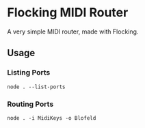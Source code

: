 # Flocking MIDI Router

A very simple MIDI router, made with Flocking.

## Usage

### Listing Ports

    node . --list-ports

### Routing Ports

    node . -i MidiKeys -o Blofeld
